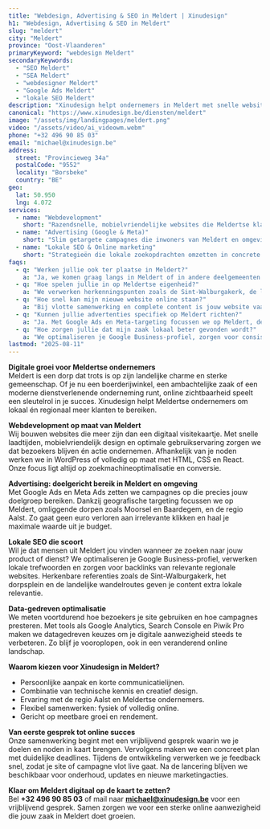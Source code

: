 ```yaml
---
title: "Webdesign, Advertising & SEO in Meldert | Xinudesign"
h1: "Webdesign, Advertising & SEO in Meldert"
slug: "meldert"
city: "Meldert"
province: "Oost-Vlaanderen"
primaryKeyword: "webdesign Meldert"
secondaryKeywords:
  - "SEO Meldert"
  - "SEA Meldert"
  - "webdesigner Meldert"
  - "Google Ads Meldert"
  - "lokale SEO Meldert"
description: "Xinudesign helpt ondernemers in Meldert met snelle websites, slimme advertenties en lokale SEO-strategieën die inspelen op de troeven van het dorp."
canonical: "https://www.xinudesign.be/diensten/meldert"
image: "/assets/img/landingpages/meldert.png"
video: "/assets/video/ai_videowm.webm"
phone: "+32 496 90 85 03"
email: "michael@xinudesign.be"
address:
  street: "Provincieweg 34a"
  postalCode: "9552"
  locality: "Borsbeke"
  country: "BE"
geo:
  lat: 50.950
  lng: 4.072
services:
  - name: "Webdevelopment"
    short: "Razendsnelle, mobielvriendelijke websites die Meldertse klanten overtuigen en converteren."
  - name: "Advertising (Google & Meta)"
    short: "Slim getargete campagnes die inwoners van Meldert en omgeving gericht bereiken."
  - name: "Lokale SEO & Online marketing"
    short: "Strategieën die lokale zoekopdrachten omzetten in concrete aanvragen en verkopen."
faqs:
  - q: "Werken jullie ook ter plaatse in Meldert?"
    a: "Ja, we komen graag langs in Meldert of in andere deelgemeenten zoals [Aalst](https://www.xinudesign.be/diensten/aalst), [Moorsel](https://www.xinudesign.be/diensten/moorsel) en [Baardegem](https://www.xinudesign.be/diensten/baardegem) voor een persoonlijke strategie-sessie."
  - q: "Hoe spelen jullie in op Meldertse eigenheid?"
    a: "We verwerken herkenningspunten zoals de Sint-Walburgakerk, de landelijke fiets- en wandelroutes en lokale evenementen zoals het jaarlijkse dorpsfeest in je content en advertenties."
  - q: "Hoe snel kan mijn nieuwe website online staan?"
    a: "Bij vlotte samenwerking en complete content is jouw website vaak binnen 2 tot 3 weken live."
  - q: "Kunnen jullie advertenties specifiek op Meldert richten?"
    a: "Ja. Met Google Ads en Meta-targeting focussen we op Meldert, de regio Aalst en omliggende dorpen."
  - q: "Hoe zorgen jullie dat mijn zaak lokaal beter gevonden wordt?"
    a: "We optimaliseren je Google Business-profiel, zorgen voor consistente NAP-gegevens en bouwen lokale backlinks rond zoekwoorden zoals 'webdesigner Meldert'."
lastmod: "2025-08-11"
---
```


**Digitale groei voor Meldertse ondernemers**  
Meldert is een dorp dat trots is op zijn landelijke charme en sterke gemeenschap. Of je nu een boerderijwinkel, een ambachtelijke zaak of een moderne dienstverlenende onderneming runt, online zichtbaarheid speelt een sleutelrol in je succes. Xinudesign helpt Meldertse ondernemers om lokaal én regionaal meer klanten te bereiken.

**Webdevelopment op maat van Meldert**  
Wij bouwen websites die meer zijn dan een digitaal visitekaartje. Met snelle laadtijden, mobielvriendelijk design en optimale gebruikservaring zorgen we dat bezoekers blijven én actie ondernemen. Afhankelijk van je noden werken we in WordPress of volledig op maat met HTML, CSS en React. Onze focus ligt altijd op zoekmachineoptimalisatie en conversie.

**Advertising: doelgericht bereik in Meldert en omgeving**  
Met Google Ads en Meta Ads zetten we campagnes op die precies jouw doelgroep bereiken. Dankzij geografische targeting focussen we op Meldert, omliggende dorpen zoals Moorsel en Baardegem, en de regio Aalst. Zo gaat geen euro verloren aan irrelevante klikken en haal je maximale waarde uit je budget.

**Lokale SEO die scoort**  
Wil je dat mensen uit Meldert jou vinden wanneer ze zoeken naar jouw product of dienst? We optimaliseren je Google Business-profiel, verwerken lokale trefwoorden en zorgen voor backlinks van relevante regionale websites. Herkenbare referenties zoals de Sint-Walburgakerk, het dorpsplein en de landelijke wandelroutes geven je content extra lokale relevantie.

**Data-gedreven optimalisatie**  
We meten voortdurend hoe bezoekers je site gebruiken en hoe campagnes presteren. Met tools als Google Analytics, Search Console en Piwik Pro maken we datagedreven keuzes om je digitale aanwezigheid steeds te verbeteren. Zo blijf je vooroplopen, ook in een veranderend online landschap.

**Waarom kiezen voor Xinudesign in Meldert?**

- Persoonlijke aanpak en korte communicatielijnen.
- Combinatie van technische kennis en creatief design.
- Ervaring met de regio Aalst en Meldertse ondernemers.
- Flexibel samenwerken: fysiek of volledig online.
- Gericht op meetbare groei en rendement.

**Van eerste gesprek tot online succes**  
Onze samenwerking begint met een vrijblijvend gesprek waarin we je doelen en noden in kaart brengen. Vervolgens maken we een concreet plan met duidelijke deadlines. Tijdens de ontwikkeling verwerken we je feedback snel, zodat je site of campagne vlot live gaat. Na de lancering blijven we beschikbaar voor onderhoud, updates en nieuwe marketingacties.

**Klaar om Meldert digitaal op de kaart te zetten?**  
Bel **+32 496 90 85 03** of mail naar **[michael@xinudesign.be](mailto:michael@xinudesign.be)** voor een vrijblijvend gesprek. Samen zorgen we voor een sterke online aanwezigheid die jouw zaak in Meldert doet groeien.

